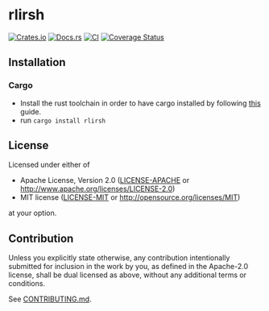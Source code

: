 # rlirsh

[![Crates.io](https://img.shields.io/crates/v/rlirsh.svg)](https://crates.io/crates/rlirsh)
[![Docs.rs](https://docs.rs/rlirsh/badge.svg)](https://docs.rs/rlirsh)
[![CI](https://github.com/gifnksm/rlirsh/workflows/Continuous%20Integration/badge.svg)](https://github.com/gifnksm/rlirsh/actions)
[![Coverage Status](https://coveralls.io/repos/github/gifnksm/rlirsh/badge.svg?branch=master)](https://coveralls.io/github/gifnksm/rlirsh?branch=master)

## Installation

### Cargo

* Install the rust toolchain in order to have cargo installed by following
  [this](https://www.rust-lang.org/tools/install) guide.
* run `cargo install rlirsh`

## License

Licensed under either of

* Apache License, Version 2.0
  ([LICENSE-APACHE](LICENSE-APACHE) or <http://www.apache.org/licenses/LICENSE-2.0>)
* MIT license
  ([LICENSE-MIT](LICENSE-MIT) or <http://opensource.org/licenses/MIT>)

at your option.

## Contribution

Unless you explicitly state otherwise, any contribution intentionally submitted
for inclusion in the work by you, as defined in the Apache-2.0 license, shall be
dual licensed as above, without any additional terms or conditions.

See [CONTRIBUTING.md](CONTRIBUTING.md).
